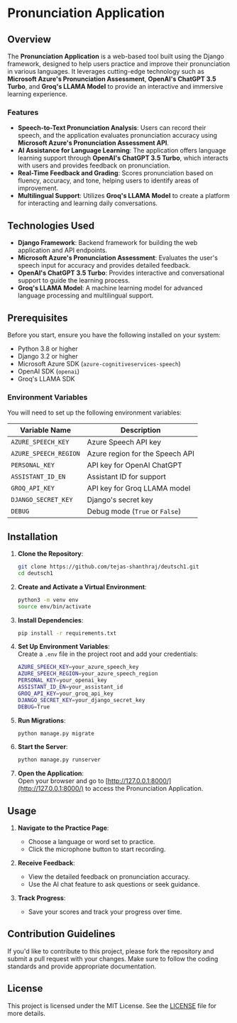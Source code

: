 # Pronunciation Application

## Overview
The **Pronunciation Application** is a web-based tool built using the Django framework, designed to help users practice and improve their pronunciation in various languages. It leverages cutting-edge technology such as **Microsoft Azure's Pronunciation Assessment**, **OpenAI's ChatGPT 3.5 Turbo**, and **Groq's LLAMA Model** to provide an interactive and immersive learning experience.

### Features
- **Speech-to-Text Pronunciation Analysis**: Users can record their speech, and the application evaluates pronunciation accuracy using **Microsoft Azure's Pronunciation Assessment API**.
- **AI Assistance for Language Learning**: The application offers language learning support through **OpenAI's ChatGPT 3.5 Turbo**, which interacts with users and provides feedback on pronunciation.
- **Real-Time Feedback and Grading**: Scores pronunciation based on fluency, accuracy, and tone, helping users to identify areas of improvement.
- **Multilingual Support**: Utilizes **Groq's LLAMA Model** to create a platform for interacting and learning daily conversations.

## Technologies Used
- **Django Framework**: Backend framework for building the web application and API endpoints.
- **Microsoft Azure's Pronunciation Assessment**: Evaluates the user's speech input for accuracy and provides detailed feedback.
- **OpenAI's ChatGPT 3.5 Turbo**: Provides interactive and conversational support to guide the learning process.
- **Groq's LLAMA Model**: A machine learning model for advanced language processing and multilingual support.

## Prerequisites
Before you start, ensure you have the following installed on your system:
- Python 3.8 or higher
- Django 3.2 or higher
- Microsoft Azure SDK (`azure-cognitiveservices-speech`)
- OpenAI SDK (`openai`)
- Groq's LLAMA SDK

### Environment Variables
You will need to set up the following environment variables:

| Variable Name                | Description                            |
|------------------------------|----------------------------------------|
| `AZURE_SPEECH_KEY`           | Azure Speech API key                   |
| `AZURE_SPEECH_REGION`        | Azure region for the Speech API        |
| `PERSONAL_KEY`               | API key for OpenAI ChatGPT             |
| `ASSISTANT_ID_EN`            | Assistant ID for support               |
| `GROQ_API_KEY`               | API key for Groq LLAMA model           |
| `DJANGO_SECRET_KEY`          | Django's secret key                    |
| `DEBUG`                      | Debug mode (`True` or `False`)         |

## Installation

1. **Clone the Repository**:
    ```bash
    git clone https://github.com/tejas-shanthraj/deutsch1.git
    cd deutsch1
    ```

2. **Create and Activate a Virtual Environment**:
    ```bash
    python3 -m venv env
    source env/bin/activate
    ```

3. **Install Dependencies**:
    ```bash
    pip install -r requirements.txt
    ```

4. **Set Up Environment Variables**:  
   Create a `.env` file in the project root and add your credentials:
    ```bash
    AZURE_SPEECH_KEY=your_azure_speech_key
    AZURE_SPEECH_REGION=your_azure_speech_region
    PERSONAL_KEY=your_openai_key
    ASSISTANT_ID_EN=your_assistant_id
    GROQ_API_KEY=your_groq_api_key
    DJANGO_SECRET_KEY=your_django_secret_key
    DEBUG=True
    ```

5. **Run Migrations**:
    ```bash
    python manage.py migrate
    ```

6. **Start the Server**:
    ```bash
    python manage.py runserver
    ```

7. **Open the Application**:  
   Open your browser and go to [http://127.0.0.1:8000/](http://127.0.0.1:8000/) to access the Pronunciation Application.

## Usage
1. **Navigate to the Practice Page**:
   - Choose a language or word set to practice.
   - Click the microphone button to start recording.
  
2. **Receive Feedback**:
   - View the detailed feedback on pronunciation accuracy.
   - Use the AI chat feature to ask questions or seek guidance.

3. **Track Progress**:
   - Save your scores and track your progress over time.

## Contribution Guidelines
If you'd like to contribute to this project, please fork the repository and submit a pull request with your changes. Make sure to follow the coding standards and provide appropriate documentation.

## License
This project is licensed under the MIT License. See the [LICENSE](LICENSE) file for more details.

